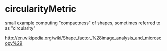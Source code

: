 circularityMetric
=================

small example computing "compactness" of shapes, sometimes referred to as "circularity"

http://en.wikipedia.org/wiki/Shape_factor_%28image_analysis_and_microscopy%29





